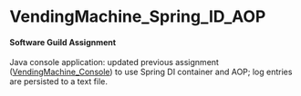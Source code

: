 # VendingMachine_Spring_ID_AOP
#### Software Guild Assignment
Java console application: updated previous assignment ([VendingMachine_Console](https://github.com/MBetzler/tsg_VendingMachine_Console)) to use Spring DI container and AOP; log entries are persisted to a text file.

